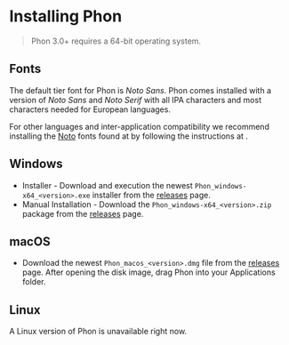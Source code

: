 # Installing Phon
> Phon 3.0+ requires a 64-bit operating system.

## Fonts

The default tier font for Phon is *Noto Sans*. Phon comes installed with a version of
*Noto Sans* and *Noto Serif* with all IPA characters and most characters needed for European languages.

For other languages and inter-application compatibility we recommend installing the [Noto](https://www.google.com/get/noto) fonts found at
[](https://www.google.com/get/noto/) by following the instructions at [](https://www.google.com/get/noto/help/install/).

## Windows

 * Installer - Download and execution the newest ```Phon_windows-x64_<version>.exe``` installer from the [releases](https://github.com/phon-ca/phon/releases) page.
 * Manual Installation - Download the ```Phon_windows-x64_<version>.zip``` package from the [releases](https://github.com/phon-ca/phon/releases) page.

##  macOS

 * Download the newest ```Phon_macos_<version>.dmg``` file from the [releases](https://github.com/phon-ca/phon/releases) page.  After opening the disk image, drag Phon into your Applications folder.

## Linux

A Linux version of Phon is unavailable right now.